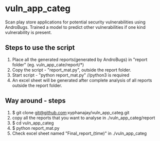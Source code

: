 # vuln_app_categ
Scan play store applications for potential security vulnerabilities using AndroBugs. Trained a model to predict other vulnerabilities if one kind vulnerability is present. 

## Steps to use the script
1. Place all the generated reports(generated by AndroBugs) in "report folder" (eg. vuln_app_cate/report/*)
2. Copy the script - "report_mat.py", outside the report folder.
3. Start script - "python report_mat.py" //python3 is required
4. An excel sheet will be generated after complete analysis of all reports outside the report folder.

## Way around - steps
1. $ git clone git@github.com:xyphanajay/vuln_app_categ.git
2. copy all the reports that you want to analyse in ./vuln_app_categ/report
3. $ cd vuln_app_categ
4. $ python report_mat.py
5. Check excel sheet named "Final_report_(time)" in ./vuln_app_categ